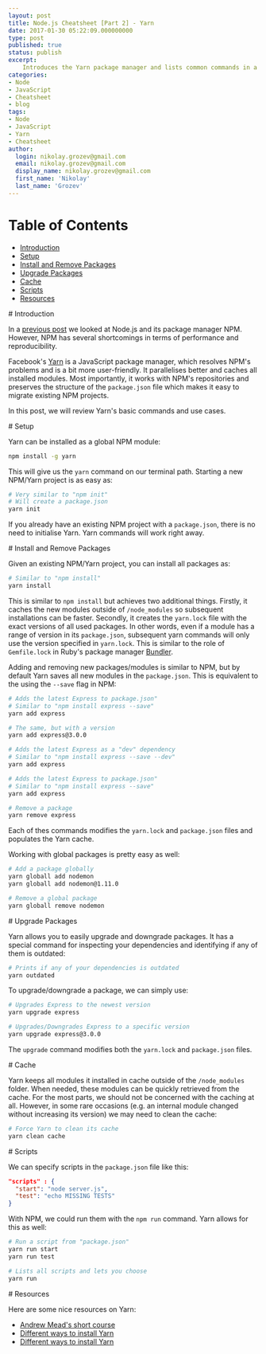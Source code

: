 ```yaml
---
layout: post
title: Node.js Cheatsheet [Part 2] - Yarn
date: 2017-01-30 05:22:09.000000000
type: post
published: true
status: publish
excerpt: 
    Introduces the Yarn package manager and lists common commands in a cheatsheet ...
categories:
- Node
- JavaScript
- Cheatsheet
- blog
tags:
- Node
- JavaScript
- Yarn
- Cheatsheet
author:
  login: nikolay.grozev@gmail.com
  email: nikolay.grozev@gmail.com
  display_name: nikolay.grozev@gmail.com
  first_name: 'Nikolay'
  last_name: 'Grozev'
---
```



# Table of Contents

- [Introduction](#introduction)
- [Setup](#setup)
- [Install and Remove Packages](#install-remove-packages)
- [Upgrade Packages](#upgrade-packages)
- [Cache](#cache)
- [Scripts](#scripts)
- [Resources](#resources)

<div id='introduction'/>
# Introduction

In a [previous post](/2017/01/22/node-js-cheatsheet-part-1/) we looked
at Node.js and its package manager NPM. However, NPM has several shortcomings
in terms of performance and reproducibility.

Facebook's [Yarn](https://yarnpkg.com/) is a JavaScript package manager, 
which resolves NPM's problems and is a bit more user-friendly.
It parallelises better and caches all installed modules.
Most importantly, it works with NPM's repositories and preserves
the structure of the `package.json` file which makes it easy to migrate
existing NPM projects.

In this post, we will review Yarn's basic commands and use cases.

<div id='setup'/>
# Setup

Yarn can be installed as a global NPM module:

```bash
npm install -g yarn
```

This will give us the `yarn` command on our terminal path. Starting a
new NPM/Yarn project is as easy as:

```bash
# Very similar to "npm init"
# Will create a package.json
yarn init
```

If you already have an existing NPM project with a `package.json`, 
there is no need to initialise Yarn. Yarn commands will work right away.

<div id='install-remove-packages'/>
# Install and Remove Packages

Given an existing NPM/Yarn project, you can install all packages as:

```bash
# Similar to "npm install"
yarn install
```

This is similar to `npm install` but achieves two additional things. 
Firstly, it caches the new modules outside of `/node_modules`
so subsequent installations can be faster.
Secondly, it creates the `yarn.lock` file with the exact versions of all used
packages. In other words, even if a module has a range of version in its
`package.json`, subsequent yarn commands will only use the version 
specified in `yarn.lock`. This is similar to the role of `Gemfile.lock`
in Ruby's package manager [Bundler](http://bundler.io/).

Adding and removing new packages/modules is similar to NPM, but by default
Yarn saves all new modules in the `package.json`. This is equivalent to
the using the `--save` flag in NPM:

```bash
# Adds the latest Express to package.json"
# Similar to "npm install express --save"
yarn add express

# The same, but with a version
yarn add express@3.0.0

# Adds the latest Express as a "dev" dependency
# Similar to "npm install express --save --dev"
yarn add express

# Adds the latest Express to package.json"
# Similar to "npm install express --save"
yarn add express

# Remove a package
yarn remove express
```

Each of thes commands modifies the `yarn.lock` and `package.json` files
and populates the Yarn cache.

Working with global packages is pretty easy as well:

```bash
# Add a package globally
yarn globall add nodemon
yarn globall add nodemon@1.11.0

# Remove a global package
yarn globall remove nodemon
```

<div id='upgrade-packages'/>
# Upgrade Packages

Yarn allows you to easily upgrade and downgrade packages. 
It has a special command for inspecting your dependencies
and identifying if any of them is outdated:

```bash
# Prints if any of your dependencies is outdated
yarn outdated
```

To upgrade/downgrade a package, we can simply use:

```bash
# Upgrades Express to the newest version
yarn upgrade express

# Upgrades/Downgrades Express to a specific version
yarn upgrade express@3.0.0
```

The `upgrade` command modifies both the `yarn.lock` and `package.json` files.

<div id='cache'>
# Cache

Yarn keeps all modules it installed in cache outside of the `/node_modules`
folder. When needed, these modules can be quickly retrieved from the cache.
For the most parts, we should not be concerned with the caching at all.
However, in some rare occasions (e.g. an internal module changed without 
increasing its version) we may need to clean the cache:

```bash
# Force Yarn to clean its cache
yarn clean cache
```

<div id='scripts'>
# Scripts 

We can specify scripts in the `package.json` file like this:

```json
"scripts" : {
  "start": "node server.js",
  "test": "echo MISSING TESTS"
}
```

With NPM, we could run them with the `npm run` command. Yarn allows for this as well:

```bash
# Run a script from "package.json"
yarn run start
yarn run test

# Lists all scripts and lets you choose
yarn run
``` 

<div id='resources'>
# Resources

Here are some nice resources on Yarn:

- [Andrew Mead's short course](http://www.mead.io/yarn/)
- [Different ways to install Yarn](https://yarnpkg.com/en/docs/install)
- [Different ways to install Yarn](https://yarnpkg.com/en/docs/install)
